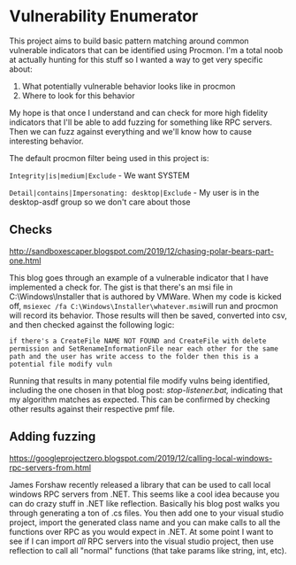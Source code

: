 ﻿# Vulnerability Enumerator
This project aims to build basic pattern matching around common vulnerable indicators that can be identified using Procmon. I'm a total noob at actually hunting for this stuff so I wanted a way to get very specific about:
1) What potentially vulnerable behavior looks like in procmon
2) Where to look for this behavior

My hope is that once I understand and can check for more high fidelity indicators that I'll be able to add fuzzing for something like RPC servers. Then we can fuzz against everything and we'll know how to cause interesting behavior.

The default procmon filter being used in this project is:

`Integrity|is|medium|Exclude` - We want SYSTEM

`Detail|contains|Impersonating: desktop|Exclude` - My user is in the desktop-asdf group so we don't care about those

## Checks
http://sandboxescaper.blogspot.com/2019/12/chasing-polar-bears-part-one.html

This blog goes through an example of a vulnerable indicator that I have implemented a check for. The gist is that there's an msi file in C:\Windows\Installer that is authored by VMWare. 
When my code is kicked off, `msiexec /fa C:\Windows\Installer\whatever.msi`will run and procmon will record its behavior. Those results will then be saved, converted into csv, and then checked against the following logic:

`if there's a CreateFile NAME NOT FOUND and CreateFile with delete permission and SetRenameInformationFile near each other for the same path and the user has write access to the folder then this is a potential file modify vuln`

Running that results in many potential file modify vulns being identified, including the one chosen in that blog post: *stop-listener.bat,* indicating that my algorithm matches as expected. This can be confirmed by checking other results against their respective pmf file.

## Adding fuzzing
https://googleprojectzero.blogspot.com/2019/12/calling-local-windows-rpc-servers-from.html

James Forshaw recently released a library that can be used to call local windows RPC servers from .NET. This seems like a cool idea because you can do crazy stuff in .NET like reflection. Basically his blog post walks you through generating a ton of .cs files. You then add one to your visual studio project, import the generated class name and you can make calls to all the functions over RPC as you would expect in .NET. At some point I want to see if I can import _all_ RPC servers into the visual studio project, then use reflection to call all "normal" functions (that take params like string, int, etc).
